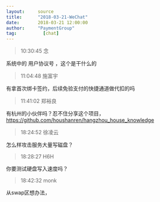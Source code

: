 ```yaml
---
layout:     source 
title:      "2018-03-21-WeChat"
date:       2018-03-21 12:00:00
author:     "PaymentGroup"
tag:		  [chat]
---
```

> 10:30:45  念  
   
系统中的 用户协议号 ，这个是干什么的  
   
> 11:04:48  施富宇  
   
有拿首次绑卡签约，后续免验支付的快捷通道做代扣的吗  
   
> 11:41:02  郑裕良  
   
有杭州的小伙伴吗？忍不住分享这个项目，https://github.com/houshanren/hangzhou_house_knowledge  
   
> 18:24:52  徐凌云  
   
怎么样攻击服务大量写磁盘？  
   
> 18:28:27  H6H  
   
你要测试硬盘写入速度吗？  
   
> 18:42:32  monk  
   
从swap区想办法，  
   
